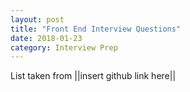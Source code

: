 ```yaml
---
layout: post
title: "Front End Interview Questions"
date: 2018-01-23
category: Interview Prep
---
```


List taken from ||insert github link here||




